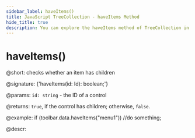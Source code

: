 ```yaml
---
sidebar_label: haveItems()
title: JavaScript TreeCollection - haveItems Method 
hide_title: true
description: You can explore the haveItems method of TreeCollection in the documentation of the DHTMLX JavaScript UI library. Browse developer guides and API reference, try out code examples and live demos, and download a free 30-day evaluation version of DHTMLX Suite 7.
---
```

 
# haveItems()

@short: checks whether an item has children

@signature: {'haveItems(id: Id): boolean;'}

@params:
`id: string` - the ID of a control

@returns:
`true`, if the control has children; otherwise, `false`.

@example:
if (toolbar.data.haveItems("menu1"))
    //do something;

@descr:
